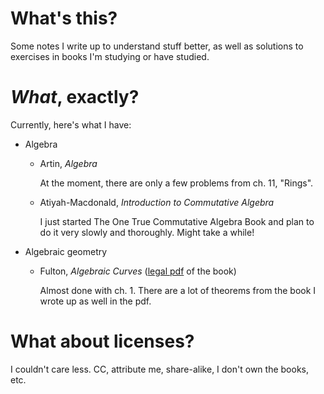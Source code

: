 # What's this?
Some notes I write up to understand stuff better, as well as solutions to exercises in books I'm studying or have studied.

# *What*, exactly?
Currently, here's what I have:
* Algebra
  * Artin, *Algebra*
    
    At the moment, there are only a few problems from ch. 11, "Rings".

  * Atiyah-Macdonald, *Introduction to Commutative Algebra*
  
    I just started The One True Commutative Algebra Book and plan to do it very slowly and thoroughly. Might take a while!

* Algebraic geometry
  * Fulton, *Algebraic Curves* ([legal pdf](http://www.math.lsa.umich.edu/~wfulton/CurveBook.pdf) of the book)
  
    Almost done with ch. 1. There are a lot of theorems from the book I wrote up as well in the pdf.

# What about licenses?
I couldn't care less. CC, attribute me, share-alike, I don't own the books, etc.
